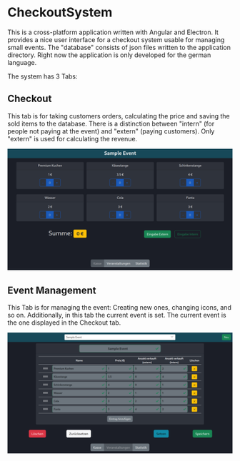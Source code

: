 # CheckoutSystem
This is a cross-platform application written with Angular and Electron. It provides a nice user interface for a checkout system usable for managing small events. The "database" consists of json files written to the application directory. Right now the application is only developed for the german language.

The system has 3 Tabs:

## Checkout

This tab is for taking customers orders, calculating the price and saving the sold items to the database. There is a distinction between "intern" (for people not paying at the event) and "extern" (paying customers). Only "extern" is used for calculating the revenue.

![Screenshot](assets/checkout.png)

## Event Management

This Tab is for managing the event: Creating new ones, changing icons, and so on. Additionally, in this tab the current event is set. The current event is the one displayed in the Checkout tab.

![Screenshot](assets/event.png)
